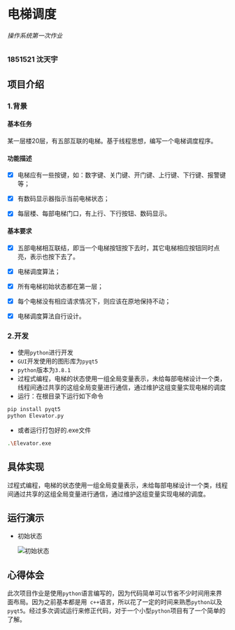 # 电梯调度

###### 操作系统第一次作业

### 1851521 沈天宇



## 项目介绍

### 1.背景

#### 基本任务

某一层楼20层，有五部互联的电梯。基于线程思想，编写一个电梯调度程序。

#### 功能描述

- [x] 电梯应有一些按键，如：数字键、关门键、开门键、上行键、下行键、报警键等；

- [x] 有数码显示器指示当前电梯状态；

- [x] 每层楼、每部电梯门口，有上行、下行按钮、数码显示。

#### 基本要求

- [x] 五部电梯相互联结，即当一个电梯按钮按下去时，其它电梯相应按钮同时点亮，表示也按下去了。

- [x] 电梯调度算法；

- [x] 所有电梯初始状态都在第一层；

- [x] 每个电梯没有相应请求情况下，则应该在原地保持不动；

- [x] 电梯调度算法自行设计。

### 2.开发

+ 使用`python`进行开发
+ `GUI`开发使用的图形库为`pyqt5`
+ `python`版本为`3.8.1`
+ 过程式编程，电梯的状态使用一组全局变量表示，未给每部电梯设计一个类，线程间通过共享的这组全局变量进行通信，通过维护这组变量实现电梯的调度
+ 运行：在根目录下运行如下命令

```bash
pip install pyqt5
python Elevator.py
```

+ 或者运行打包好的.exe文件

```bash
.\Elevator.exe
```



## 具体实现

过程式编程，电梯的状态使用一组全局变量表示，未给每部电梯设计一个类，线程间通过共享的这组全局变量进行通信，通过维护这组变量实现电梯的调度。



## 运行演示

+ 初始状态

  

  ![初始状态](C:\Users\dell\Desktop\Elevator-Dispatching-Demo\初始状态.png)



## 心得体会

​		此次项目作业是使用`python`语言编写的，因为代码简单可以节省不少时间用来界面布局。因为之前基本都是用` c++`语言，所以花了一定的时间来熟悉`python`以及`pyqt5`。经过多次调试运行来修正代码，对于一个小型`python`项目有了一个简单的了解。 